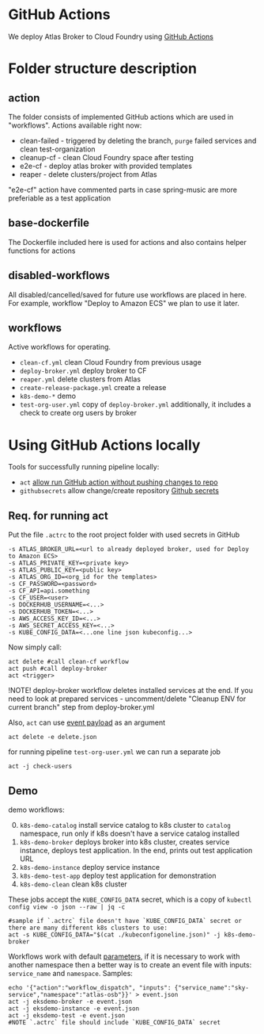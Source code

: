 # GitHub Actions
We deploy Atlas Broker to Cloud Foundry using [GitHub Actions](https://docs.github.com/en/actions)

# Folder structure description

## action
The folder consists of implemented GitHub actions which are used in "workflows".
Actions available right now:
- clean-failed - triggered by deleting the branch, `purge` failed services and clean test-organization
- cleanup-cf - clean Cloud Foundry space after testing
- e2e-cf - deploy atlas broker with provided templates
- reaper - delete clusters/project from Atlas 

"e2e-cf" action have commented parts in case spring-music are more preferiable as a test application 

## base-dockerfile
The Dockerfile included here is used for actions and also contains helper functions for actions

## disabled-workflows
All disabled/cancelled/saved for future use workflows are placed in here. For example, workflow "Deploy to Amazon ECS" we plan to use it later.

## workflows
Active workflows for operating. 
- `clean-cf.yml` clean Cloud Foundry from previous usage
- `deploy-broker.yml` deploy broker to CF
- `reaper.yml` delete clusters from Atlas
- `create-release-package.yml` create a release
- `k8s-demo-*` demo 
- `test-org-user.yml` copy of `deploy-broker.yml` additionally, it includes a check to create org users by broker

# Using GitHub Actions locally
Tools for successfully running pipeline locally:
- `act` [allow run GitHub action without pushing changes to repo](https://github.com/nektos/act)
- `githubsecrets` allow change/create repository [Github secrets](https://github.com/unfor19/githubsecrets)

## Req. for running act
Put the file `.actrc` to the root project folder with used secrets in GitHub

```
-s ATLAS_BROKER_URL=<url to already deployed broker, used for Deploy to Amazon ECS>
-s ATLAS_PRIVATE_KEY=<private key>
-s ATLAS_PUBLIC_KEY=<public key>
-s ATLAS_ORG_ID=<org_id for the templates>
-s CF_PASSWORD=<password>
-s CF_API=api.something
-s CF_USER=<user>
-s DOCKERHUB_USERNAME=<...>
-s DOCKERHUB_TOKEN=<...>
-s AWS_ACCESS_KEY_ID=<...>
-s AWS_SECRET_ACCESS_KEY=<...>
-s KUBE_CONFIG_DATA=<...one line json kubeconfig...>
```

Now simply call:

```
act delete #call clean-cf workflow
act push #call deploy-broker
act <trigger>
```

!NOTE! deploy-broker workflow deletes installed services at the end. If you need to look at prepared services - uncomment/delete "Cleanup ENV for current branch" step from deploy-broker.yml

Also, `act` can use [event payload](https://developer.github.com/webhooks/event-payloads/#delete) as an argument

```
act delete -e delete.json
```

for running pipeline `test-org-user.yml` we can run a separate job

```
act -j check-users
```

## Demo
demo workflows:

0) `k8s-demo-catalog` install service catalog to k8s cluster to `catalog` namespace, run only if k8s doesn't have a service catalog installed
1) `k8s-demo-broker` deploys broker into k8s cluster, creates service instance, deploys test application. In the end, prints out test application URL
2) `k8s-demo-instance` deploy service instance
3) `k8s-demo-test-app` deploy test application for demonstration
4) `k8s-demo-clean` clean k8s cluster

These jobs accept the `KUBE_CONFIG_DATA` secret, which is a copy of `kubectl config view -o json --raw | jq -c`

```
#sample if `.actrc` file doesn't have `KUBE_CONFIG_DATA` secret or there are many different k8s clusters to use:
act -s KUBE_CONFIG_DATA="$(cat ./kubeconfigoneline.json)" -j k8s-demo-broker
```

Workflows work with default [parameters](https://github.com/mongodb/atlas-osb/blob/master/.github/base-dockerfile/helpers/params.sh), if it is necessary to work with another namespace then a better way is to create an event file with inputs: `service_name` and `namespace`. Samples:

```
echo '{"action":"workflow_dispatch", "inputs": {"service_name":"sky-service","namespace":"atlas-osb"}}' > event.json
act -j eksdemo-broker -e event.json
act -j eksdemo-instance -e event.json
act -j eksdemo-test -e event.json
#NOTE `.actrc` file should include `KUBE_CONFIG_DATA` secret
```
